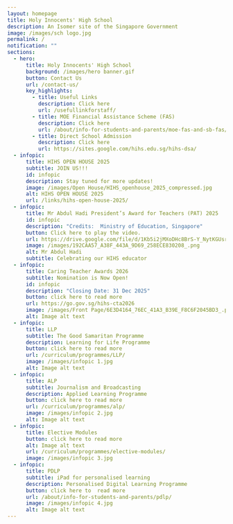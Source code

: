 ```yaml
---
layout: homepage
title: Holy Innocents' High School
description: An Isomer site of the Singapore Government
image: /images/sch logo.jpg
permalink: /
notification: ""
sections:
  - hero:
      title: Holy Innocents' High School
      background: /images/hero banner.gif
      button: Contact Us
      url: /contact-us/
      key_highlights:
        - title: Useful Links
          description: Click here
          url: /usefullinkforstaff/
        - title: MOE Financial Assistance Scheme (FAS)
          description: Click here
          url: /about/info-for-students-and-parents/moe-fas-and-sb-fas/
        - title: Direct School Admission
          description: Click here
          url: https://sites.google.com/hihs.edu.sg/hihs-dsa/
  - infopic:
      title: HIHS OPEN HOUSE 2025
      subtitle: JOIN US!!!
      id: infopic
      description: Stay tuned for more updates!
      image: /images/Open House/HIHS_openhouse_2025_compressed.jpg
      alt: HIHS OPEN HOUSE 2025
      url: /links/hihs-open-house-2025/
  - infopic:
      title: Mr Abdul Hadi President’s Award for Teachers (PAT) 2025
      id: infopic
      description: "Credits:  Ministry of Education, Singapore"
      button: Click here to play the video.
      url: https://drive.google.com/file/d/1Kb5i2jMXoDHc8BrS-Y_NytKGUsrPcH0d/view?usp=drive_link
      image: /images/192CAA57_A38F_443A_9D69_258ECE830208_.png
      alt: Mr Abdul Hadi
      subtitle: Celebrating our HIHS educator
  - infopic:
      title: Caring Teacher Awards 2026
      subtitle: Nomination is Now Open!
      id: infopic
      description: "Closing Date: 31 Dec 2025"
      button: click here to read more
      url: https://go.gov.sg/hihs-cta2026
      image: /images/Front Page/6E3D4164_76EC_41A3_B39E_F8C6F2045BD3_.png
      alt: Image alt text
  - infopic:
      title: LLP
      subtitle: The Good Samaritan Programme
      description: Learning for Life Programme
      button: click here to read more
      url: /curriculum/programmes/LLP/
      image: /images/infopic 1.jpg
      alt: Image alt text
  - infopic:
      title: ALP
      subtitle: Journalism and Broadcasting
      description: Applied Learning Programme
      button: click here to read more
      url: /curriculum/programmes/alp/
      image: /images/infopic 2.jpg
      alt: Image alt text
  - infopic:
      title: Elective Modules
      button: click here to read more
      alt: Image alt text
      url: /curriculum/programmes/elective-modules/
      image: /images/infopic 3.jpg
  - infopic:
      title: PDLP
      subtitle: iPad for personalised learning
      description: Personalised Digital Learning Programme
      button: click here to  read more
      url: /about/info-for-students-and-parents/pdlp/
      image: /images/infopic 4.jpg
      alt: Image alt text
---
```


